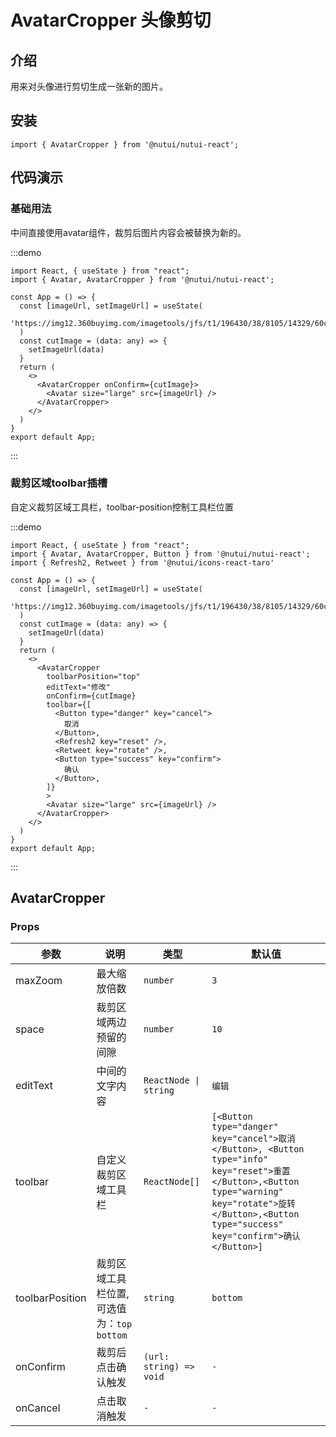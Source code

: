 # AvatarCropper 头像剪切

## 介绍

用来对头像进行剪切生成一张新的图片。

## 安装

```tsx
import { AvatarCropper } from '@nutui/nutui-react';
```

## 代码演示

### 基础用法

中间直接使用avatar组件，裁剪后图片内容会被替换为新的。

:::demo

```tsx
import React, { useState } from "react";
import { Avatar, AvatarCropper } from '@nutui/nutui-react';

const App = () => {
  const [imageUrl, setImageUrl] = useState(
    'https://img12.360buyimg.com/imagetools/jfs/t1/196430/38/8105/14329/60c806a4Ed506298a/e6de9fb7b8490f38.png'
  )
  const cutImage = (data: any) => {
    setImageUrl(data)
  }
  return (
    <>
      <AvatarCropper onConfirm={cutImage}>
        <Avatar size="large" src={imageUrl} />
      </AvatarCropper>
    </>
  )
}
export default App;
```

:::

### 裁剪区域toolbar插槽

自定义裁剪区域工具栏，toolbar-position控制工具栏位置

:::demo

```tsx
import React, { useState } from "react";
import { Avatar, AvatarCropper, Button } from '@nutui/nutui-react';
import { Refresh2, Retweet } from '@nutui/icons-react-taro'

const App = () => {
  const [imageUrl, setImageUrl] = useState(
    'https://img12.360buyimg.com/imagetools/jfs/t1/196430/38/8105/14329/60c806a4Ed506298a/e6de9fb7b8490f38.png'
  )
  const cutImage = (data: any) => {
    setImageUrl(data)
  }
  return (
    <>
      <AvatarCropper
        toolbarPosition="top"
        editText="修改"
        onConfirm={cutImage}
        toolbar={[
          <Button type="danger" key="cancel">
            取消
          </Button>,
          <Refresh2 key="reset" />,
          <Retweet key="rotate" />,
          <Button type="success" key="confirm">
            确认
          </Button>,
        ]}
        >
        <Avatar size="large" src={imageUrl} />
      </AvatarCropper>
    </>
  )
}
export default App;
```

:::

## AvatarCropper

### Props

| 参数 | 说明 | 类型 | 默认值 |
| --- | --- | --- | --- |
| maxZoom | 最大缩放倍数 | `number` | `3` |
| space | 裁剪区域两边预留的间隙 | `number` | `10` |
| editText | 中间的文字内容 | `ReactNode \| string` | `编辑` |
| toolbar | 自定义裁剪区域工具栏 | `ReactNode[]` | `[<Button type="danger" key="cancel">取消</Button>, <Button type="info" key="reset">重置</Button>,<Button type="warning" key="rotate">旋转</Button>,<Button type="success" key="confirm">确认</Button>]` |
| toolbarPosition | 裁剪区域工具栏位置,可选值为：`top` `bottom` | `string` | `bottom` |
| onConfirm | 裁剪后点击确认触发 | `(url: string) => void` | `-` |
| onCancel | 点击取消触发 | `-` | `-` |